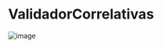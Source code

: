 # ValidadorCorrelativas

![image](https://github.com/user-attachments/assets/23f63823-2ec6-45ae-a630-8e3d000f1b11)
